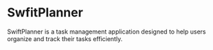# SwfitPlanner
SwiftPlanner is a task management application designed to help users organize and track their tasks efficiently. 